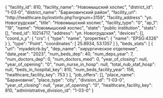 {
    "facility_id": 810,
    "facility_name": "Новомышский хоспис",
    "district_id": "1-03-0",
    "district_name": "Барановичский район",
    "facility_url": "http:\/\/healthcare.by\/instinfo.php?orgnum=3159",
    "facility_address": "ул. Новогрудская",
    "title": "Новомышский хоспис",
    "facility_type": "0",
    "ap_1": "19",
    "name": "Новомышский хоспис",
    "state": "public institution",
    "stats": [],
    "med_id": 10214717,
    "address": "ул. Новогрудская",
    "devices": [],
    "coord_x_y": {
        "crs": {
            "type": "name",
            "properties": {
                "name": "EPSG:4326"
            }
        },
        "type": "Point",
        "coordinates": [
            25.8934,
            53.1357
        ]
    },
    "beds_stats": [
        {
            "url": "myadelcrb.by",
            "dep_name": "хирургическое отделение",
            "date_year": "2023",
            "num_beds_dep": 40,
            "num_deps_year": 7,
            "num_doctors_dep": 0,
            "num_doctors_med": 0,
            "year_of_closing": null,
            "year_of_opening": "0",
            "num_nurse_in_hosp": null,
            "total_nub_staf_hosp": null,
            "beds_in_hospital_key": 810,
            "num_beds_facility_year": 156,
            "healthcare_facility_key": 753
        }
    ],
    "job_offers": [],
    "place_name": "Барановичи",
    "place_type": "city",
    "division_id": "1-03-0",
    "year_of_closing": null,
    "year_of_opening": "0",
    "healthcare_facility_key": 810,
    "administrative_division_id": "1-03-0"
}